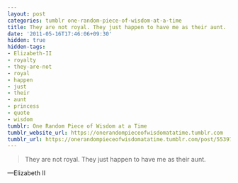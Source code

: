 ```yaml
---
layout: post
categories: tumblr one-random-piece-of-wisdom-at-a-time
title: They are not royal. They just happen to have me as their aunt.
date: '2011-05-16T17:46:06+09:30'
hidden: true
hidden-tags:
- Elizabeth-II
- royalty
- they-are-not
- royal
- happen
- just
- their
- aunt
- princess
- quote
- wisdom
tumblr: One Random Piece of Wisdom at a Time
tumblr_website_url: https://onerandompieceofwisdomatatime.tumblr.com
tumblr_url: https://onerandompieceofwisdomatatime.tumblr.com/post/5539701458/they-are-not-royal-they-just-happen-to-have-me-as
---
```

> They are not royal. They just happen to have me as their aunt.

—Elizabeth II
